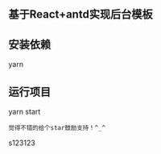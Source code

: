 <!--
 * @Description: 
 * @Version: 
 * @Autor: MrSong
 * @Date: 2021-01-22 09:55:48
 * @LastEditors: MrSong
 * @LastEditTime: 2021-01-26 17:07:47
-->
## 基于React+antd实现后台模板

## 安装依赖

yarn

## 运行项目

yarn start

`觉得不错的给个star鼓励支持！^_^`

s123123